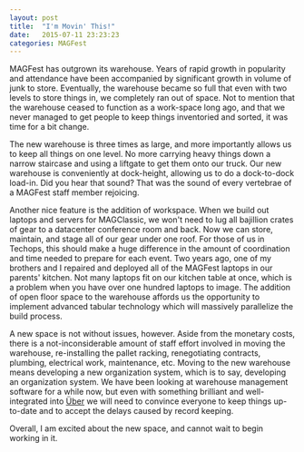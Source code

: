 ```yaml
---
layout: post
title:  "I'm Movin' This!"
date:   2015-07-11 23:23:23
categories: MAGFest
---
```


MAGFest has outgrown its warehouse. Years of rapid growth in 
popularity and attendance have been accompanied by significant growth 
in volume of junk to store. Eventually, the warehouse became so full 
that even with two levels to store things in, we completely ran out of 
space. Not to mention that the warehouse ceased to function as a 
work-space long ago, and that we never managed to get people to keep 
things inventoried and sorted, it was time for a bit change.

The new warehouse is three times as large, and more importantly allows 
us to keep all things on one level. No more carrying heavy things down 
a narrow staircase and using a liftgate to get them onto our truck. 
Our new warehouse is conveniently at dock-height, allowing us to do a 
dock-to-dock load-in. Did you hear that sound? That was the sound of 
every vertebrae of a MAGFest staff member rejoicing.

Another nice feature is the addition of workspace. When we build out 
laptops and servers for MAGClassic, we won't need to lug all bajillion 
crates of gear to a datacenter conference room and back. Now we can 
store, maintain, and stage all of our gear under one roof. For those 
of us in Techops, this should make a huge difference in the amount of 
coordination and time needed to prepare for each event. Two years ago, 
one of my brothers and I repaired and deployed all of the MAGFest 
laptops in our parents' kitchen. Not many laptops fit on our kitchen 
table at once, which is a problem when you have over one hundred 
laptops to image. The addition of open floor space to the warehouse 
affords us the opportunity to implement advanced tabular technology 
which will massively parallelize the build process.

A new space is not without issues, however. Aside from the monetary 
costs, there is a not-inconsiderable amount of staff effort involved 
in moving the warehouse, re-installing the pallet racking, 
renegotiating contracts, plumbing, electrical work, maintenance, etc. 
Moving to the new warehouse means developing a new organization 
system, which is to say, developing an organization system. We have 
been looking at warehouse management software for a while now, but 
even with something brilliant and well-integrated into 
[Über](https://github.com/magfest/ubersystem) we will 
need to convince everyone to keep things up-to-date and to accept the 
delays caused by record keeping.

Overall, I am excited about the new space, and cannot wait to begin 
working in it. 
